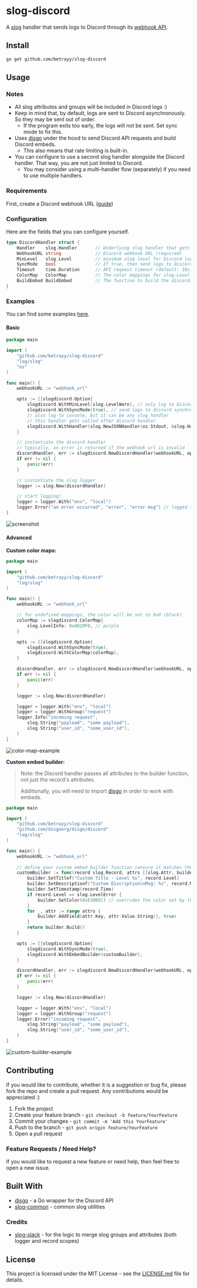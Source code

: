 # slog-discord
A [slog](https://pkg.go.dev/log/slog) handler that sends logs to Discord through its [webhook API](https://discord.com/developers/docs/resources/webhook).

## Install
```sh
go get github.com/betrayy/slog-discord
```

## Usage

### Notes
- All slog attributes and groups will be included in Discord logs :)
- Keep in mind that, by default, logs are sent to Discord asynchronously. So they may be sent out of order.
  - If the program exits too early, the logs will not be sent. Set sync mode to fix this.
- Uses [disgo](https://github.com/disgoorg/disgo/tree/master) under the hood to send Discord API requests and build Discord embeds.
  - This also means that rate limiting is built-in.
- You can configure to use a second slog handler alongside the Discord handler. That way, you are not just limited to Discord.
  - You may consider using a multi-handler flow (separately) if you need to use multiple handlers.


### Requirements
First, create a Discord webhook URL ([guide](https://support.discord.com/hc/en-us/articles/228383668-Intro-to-Webhooks))

### Configuration

Here are the fields that you can configure yourself.
```go
type DiscordHandler struct {
	Handler    slog.Handler       // Underlying slog handler that gets called in every slog.Handler method (default: noop handler that does nothing)
	WebhookURL string             // Discord webhook URL (required)
	MinLevel   slog.Level         // minimum slog level for Discord logs (default: slog.LevelDebug)
	SyncMode   bool               // If true, then send logs to Discord synchronously. Otherwise, asynchronously (default: false)
	Timeout    time.Duration      // API request timeout (default: 10s)
	ColorMap   ColorMap           // The color mappings for slog.Level for Discord embeds (default: DefaultColorMappings)
	BuildEmbed BuildEmbed         // The function to build the discord.Embed before logging to Discord (default: DiscordHandler.defaultBuildEmbed)
}
```

### Examples
You can find some examples [here](./example).
#### Basic
```go
package main

import (
	"github.com/betrayy/slog-discord"
	"log/slog"
	"os"
)

func main() {
	webhookURL := "webhook_url"

	opts := []slogdiscord.Option{
		slogdiscord.WithMinLevel(slog.LevelWarn), // only log to Discord if slog level is warning or higher
		slogdiscord.WithSyncMode(true), // send logs to discord synchronously
		// also log to console, but it can be any slog handler
		// this handler gets called after discord handler
		slogdiscord.WithHandler(slog.NewJSONHandler(os.Stdout, &slog.HandlerOptions{Level: slog.LevelWarn})),
	}

	// instantiate the discord handler
	// typically, an error is returned if the webhook url is invalid
	discordHandler, err := slogdiscord.NewDiscordHandler(webhookURL, opts...)
	if err != nil {
		panic(err)
	}

	// instantiate the slog logger
	logger := slog.New(discordHandler)

	// start logging!
	logger = logger.With("env", "local")
	logger.Error("an error occurred", "error", "error msg") // logged to discord and console
}

```
![screenshot](./assets/basic-example.png)

#### Advanced
**Custom color maps:**
```go
package main

import (
	"github.com/betrayy/slog-discord"
	"log/slog"
)

func main() {
	webhookURL := "webhook_url"

	// for undefined mappings, the color will be set to 0x0 (black)
	colorMap := slogdiscord.ColorMap{
		slog.LevelInfo: 0xA020F0, // purple
	}

	opts := []slogdiscord.Option{
		slogdiscord.WithSyncMode(true),
		slogdiscord.WithColorMap(colorMap),
	}

	discordHandler, err := slogdiscord.NewDiscordHandler(webhookURL, opts...)
	if err != nil {
		panic(err)
	}

	logger := slog.New(discordHandler)

	logger = logger.With("env", "local")
	logger = logger.WithGroup("request")
	logger.Info("incoming request",
		slog.String("payload", "some payload"),
		slog.String("user_id", "some_user_id"),
	)
}
```
![color-map-example](./assets/color-map-example.png)

**Custom embed builder:**
> Note: the Discord handler passes all attributes to the builder function, not just
> the record's attributes.
> 
> Additionally, you will need to import [disgo](https://github.com/disgoorg/disgo/tree/master) in order to work with embeds.
```go
package main

import (
	"github.com/betrayy/slog-discord"
	"github.com/disgoorg/disgo/discord"
	"log/slog"
)

func main() {
	webhookURL := "webhook_url"
	
	// define your custom embed builder function (ensure it matches the signatures of slogdiscord.BuildEmbed)
	customBuilder := func(record slog.Record, attrs []slog.Attr, builder *discord.EmbedBuilder) discord.Embed {
		builder.SetTitlef("Custom Title - Level %s", record.Level)
		builder.SetDescriptionf("Custom Discription\nMsg: %s", record.Message)
		builder.SetTimestamp(record.Time)
		if record.Level == slog.LevelError {
			builder.SetColor(0xE30B5C) // overrides the color set by the configured color map
		}
		for _, attr := range attrs {
			builder.AddField(attr.Key, attr.Value.String(), true)
		}
		return builder.Build()
	}

	opts := []slogdiscord.Option{
		slogdiscord.WithSyncMode(true),
		slogdiscord.WithEmbedBuilder(customBuilder),
	}

	discordHandler, err := slogdiscord.NewDiscordHandler(webhookURL, opts...)
	if err != nil {
		panic(err)
	}

	logger := slog.New(discordHandler)

	logger = logger.With("env", "local")
	logger = logger.WithGroup("request")
	logger.Error("incoming request",
		slog.String("payload", "some payload"),
		slog.String("user_id", "some_user_id"),
	)
}
```
![custom-builder-example](./assets/custom-builder-example.png)

## Contributing
If you would like to contribute, whether it is a suggestion or bug fix, please fork the repo and create a pull request. Any contributions would be appreciated :)
1. Fork the project
2. Create your feature branch - `git checkout -b feature/YourFeature`
3. Commit your changes - `git commit -m 'Add this YourFeature'`
4. Push to the branch - `git push origin feature/YourFeature`
5. Open a pull request

### Feature Requests / Need Help?
If you would like to request a new feature or need help, then feel free to open a new issue.

## Built With
* [disgo](https://github.com/disgoorg/disgo/tree/master/webhook) - a Go wrapper for the Discord API
* [slog-common](https://github.com/samber/slog-common) - common slog utilities

### Credits
- [slog-slack](https://github.com/samber/slog-slack/tree/main) - for the logic to merge slog groups and attributes (both logger and record scopes)

## License
This project is licensed under the MIT License - see the [LICENSE.md](LICENSE) file for details.
